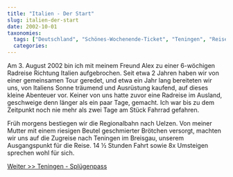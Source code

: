 ```yaml
---
title: "Italien - Der Start"
slug: italien-der-start
date: 2002-10-01
taxonomies:
  tags: ["Deutschland", "Schönes-Wochenende-Ticket", "Teningen", "Reisen"]
  categories: 
---
```


<p>Am 3. August 2002 bin ich mit meinem Freund Alex zu einer 6-wöchigen Radreise Richtung Italien aufgebrochen. Seit etwa 2 Jahren haben wir von einer gemeinsamen Tour geredet, und etwa ein Jahr lang bereiteten wir uns, von Italiens Sonne träumend und Ausrüstung kaufend, auf dieses kleine Abenteuer vor. Keiner von uns hatte zuvor eine Radreise im Ausland, geschweige denn länger als ein paar Tage, gemacht. Ich war bis zu dem Zeitpunkt noch nie mehr als zwei Tage am Stück Fahrrad gefahren.

Früh morgens bestiegen wir die Regionalbahn nach Uelzen. Von meiner Mutter mit einem riesigen Beutel geschmierter Brötchen versorgt, machten wir uns auf die Zugreise nach Teningen im Breisgau, unserem Ausgangspunkt für die Reise. 14 ½ Stunden Fahrt sowie 8x Umsteigen sprechen wohl für sich.

<a href="../teningen-spluegenpass">Weiter &gt;&gt; Teningen - Splügenpass</a></p>